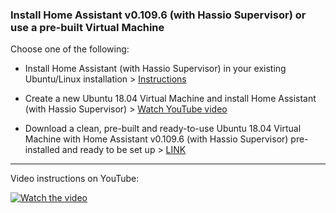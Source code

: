 ### Install Home Assistant v0.109.6 (with Hassio Supervisor) or use a pre-built Virtual Machine

Choose one of the following:

* Install Home Assistant (with Hassio Supervisor) in your existing Ubuntu/Linux installation >  [Instructions](https://github.com/icanfixitweb/Hassio-Virtual-Machine/tree/master/hassio_install_script)

* Create a new Ubuntu 18.04 Virtual Machine and install Home Assistant (with Hassio Supervisor)  >  [Watch YouTube video](https://youtu.be/pfE_6OBCwRs)

* Download a clean, pre-built and ready-to-use Ubuntu 18.04 Virtual Machine with Home Assistant v0.109.6 (with Hassio Supervisor) pre-installed and ready to be set up > [LINK](https://github.com/icanfixitweb/Hassio-Virtual-Machine/tree/master/Pre-built%20Virtual%20Machine)

***

Video instructions on YouTube:

[![Watch the video](http://www.marcolino.net/icanfixit/img/youtube_ubuntu_hassio_vm.png)](https://youtu.be/pfE_6OBCwRs)
